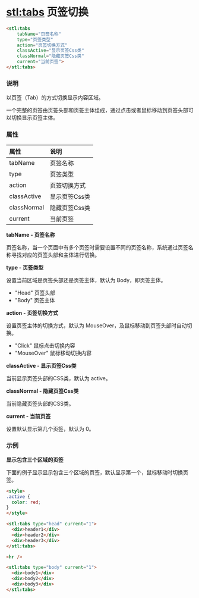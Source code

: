 # <stl:tabs> 页签切换

```html
<stl:tabs
    tabName="页签名称"
    type="页签类型"
    action="页签切换方式"
    classActive="显示页签Css类"
    classNormal="隐藏页签Css类"
    current="当前页签">
</stl:tabs>
```

### 说明

以页签（Tab）的方式切换显示内容区域。

一个完整的页签由页签头部和页签主体组成，通过点击或者鼠标移动到页签头部可以切换显示页签主体。

### 属性

| 属性 | 说明 |
|:------|:-----|
| tabName | 页签名称 |
| type | 页签类型 |
| action | 页签切换方式 |
| classActive | 显示页签Css类 |
| classNormal | 隐藏页签Css类 |
| current | 当前页签 |

**tabName - 页签名称**

页签名称，当一个页面中有多个页签时需要设置不同的页签名称，系统通过页签名称寻找对应的页签头部和主体进行切换。

**type - 页签类型**

设置当前区域是页签头部还是页签主体，默认为 Body，即页签主体。

* "Head" 页签头部
* "Body" 页签主体

**action - 页签切换方式**

设置页签主体的切换方式，默认为 MouseOver，及鼠标移动到页签头部时自动切换。

* "Click" 鼠标点击切换内容
* "MouseOver" 鼠标移动切换内容

**classActive - 显示页签Css类**

当前显示页签头部的CSS类，默认为 active。

**classNormal - 隐藏页签Css类**

当前隐藏页签头部的CSS类。

**current - 当前页签**

设置默认显示第几个页签，默认为 0。

### 示例

**显示包含三个区域的页签**

下面的例子显示显示包含三个区域的页签，默认显示第一个，鼠标移动时切换页签。

```html
<style>
.active {
  color: red;
}
</style>

<stl:tabs type="head" current="1">
  <div>header1</div>
  <div>header2</div>
  <div>header3</div>
</stl:tabs>

<hr />

<stl:tabs type="body" current="1">
  <div>body1</div>
  <div>body2</div>
  <div>body3</div>
</stl:tabs>
```
